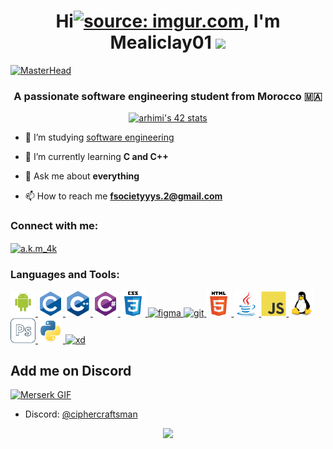 <p align="center">
        <h1 align="center">Hi<a href="https://imgur.com/0Wu17Kb"><img src="https://i.imgur.com/0Wu17Kb.png" title="source: imgur.com" width="16" /></a>, I'm Mealiclay01 <img src ="https://media.tenor.com/hG868R7hU3EAAAAC/berserk-gif.gif" width="40" /></h1>
</p>

[![MasterHead](https://i.pinimg.com/originals/83/f6/5e/83f65e8c6efc88fabfcfbb11cf63bd8a.gif)](https://github.com/Mealiclay01)
<h3 align="center">A passionate software engineering student from Morocco 🇲🇦</h3>

<p align="center">
  <a href="https://github.com/oakoudad/badge42">
    <img src="https://badge.mediaplus.ma/greenbinary/arhimi" alt="arhimi's 42 stats" />
  </a>
</p>

- 🔭 I’m studying [software engineering](https://github.com/Mealiclay01)

- 🌱 I’m currently learning **C and C++**

- 💬 Ask me about **everything**

- 📫 How to reach me **fsocietyyys.2@gmail.com**

<h3 align="left">Connect with me:</h3>
<p align="left">
<a href="https://instagram.com/a.k.m_4k" target="blank"><img align="center" src="https://raw.githubusercontent.com/rahuldkjain/github-profile-readme-generator/master/src/images/icons/Social/instagram.svg" alt="a.k.m_4k" height="30" width="40" /></a>
</p>

<h3 align="left">Languages and Tools:</h3>
<p align="left"> <a href="https://developer.android.com" target="_blank" rel="noreferrer"> <img src="https://raw.githubusercontent.com/devicons/devicon/master/icons/android/android-original-wordmark.svg" alt="android" width="40" height="40"/> </a> <a href="https://www.cprogramming.com/" target="_blank" rel="noreferrer"> <img src="https://raw.githubusercontent.com/devicons/devicon/master/icons/c/c-original.svg" alt="c" width="40" height="40"/> </a> <a href="https://www.w3schools.com/cpp/" target="_blank" rel="noreferrer"> <img src="https://raw.githubusercontent.com/devicons/devicon/master/icons/cplusplus/cplusplus-original.svg" alt="cplusplus" width="40" height="40"/> </a> <a href="https://www.w3schools.com/cs/" target="_blank" rel="noreferrer"> <img src="https://raw.githubusercontent.com/devicons/devicon/master/icons/csharp/csharp-original.svg" alt="csharp" width="40" height="40"/> </a> <a href="https://www.w3schools.com/css/" target="_blank" rel="noreferrer"> <img src="https://raw.githubusercontent.com/devicons/devicon/master/icons/css3/css3-original-wordmark.svg" alt="css3" width="40" height="40"/> </a> <a href="https://www.figma.com/" target="_blank" rel="noreferrer"> <img src="https://www.vectorlogo.zone/logos/figma/figma-icon.svg" alt="figma" width="40" height="40"/> </a> <a href="https://git-scm.com/" target="_blank" rel="noreferrer"> <img src="https://www.vectorlogo.zone/logos/git-scm/git-scm-icon.svg" alt="git" width="40" height="40"/> </a> <a href="https://www.w3.org/html/" target="_blank" rel="noreferrer"> <img src="https://raw.githubusercontent.com/devicons/devicon/master/icons/html5/html5-original-wordmark.svg" alt="html5" width="40" height="40"/> </a> <a href="https://www.java.com" target="_blank" rel="noreferrer"> <img src="https://raw.githubusercontent.com/devicons/devicon/master/icons/java/java-original.svg" alt="java" width="40" height="40"/> </a> <a href="https://developer.mozilla.org/en-US/docs/Web/JavaScript" target="_blank" rel="noreferrer"> <img src="https://raw.githubusercontent.com/devicons/devicon/master/icons/javascript/javascript-original.svg" alt="javascript" width="40" height="40"/> </a> <a href="https://www.linux.org/" target="_blank" rel="noreferrer"> <img src="https://raw.githubusercontent.com/devicons/devicon/master/icons/linux/linux-original.svg" alt="linux" width="40" height="40"/> </a> <a href="https://www.photoshop.com/en" target="_blank" rel="noreferrer"> <img src="https://raw.githubusercontent.com/devicons/devicon/master/icons/photoshop/photoshop-line.svg" alt="photoshop" width="40" height="40"/> </a> <a href="https://www.python.org" target="_blank" rel="noreferrer"> <img src="https://raw.githubusercontent.com/devicons/devicon/master/icons/python/python-original.svg" alt="python" width="40" height="40"/> </a> <a href="https://www.adobe.com/products/xd.html" target="_blank" rel="noreferrer"> <img src="https://cdn.worldvectorlogo.com/logos/adobe-xd.svg" alt="xd" width="40" height="40"/> </a> </p>

## Add me on Discord

<a href="https://discord.com/users/284671651684286464">
    <img src="https://media4.giphy.com/media/v1.Y2lkPTc5MGI3NjExb2xlZGRvdTAybm15ZHE5ZHZzcjhkZDNob2p6NzBmeHNnNGQxdndwMSZlcD12MV9pbnRlcm5hbF9naWZfYnlfaWQmY3Q9cw/IPnvQOHS2GewmzVKKm/giphy.gif" alt="Merserk GIF" width="200" height="200"/>
  </a>
</div>

- Discord: [@ciphercraftsman](https://discordapp.com/users/1088179380238426213)


<p align="center">      
        <img src ="https://media.tenor.com/RizT-AtAcfkAAAAd/berserk-guts.gif" width="1100" />
</p>
